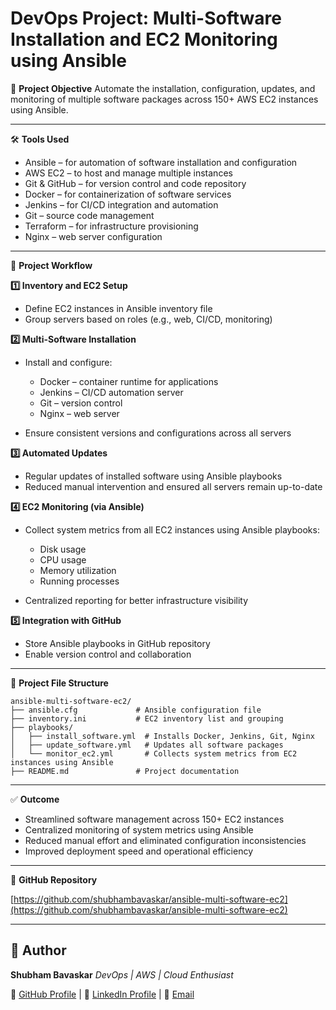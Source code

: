 # DevOps Project: Multi-Software Installation and EC2 Monitoring using Ansible

📌 **Project Objective**
Automate the installation, configuration, updates, and monitoring of multiple software packages across 150+ AWS EC2 instances using Ansible.

---

🛠️ **Tools Used**

* Ansible – for automation of software installation and configuration
* AWS EC2 – to host and manage multiple instances
* Git & GitHub – for version control and code repository
* Docker – for containerization of software services
* Jenkins – for CI/CD integration and automation
* Git – source code management
* Terraform – for infrastructure provisioning
* Nginx – web server configuration

---

🔧 **Project Workflow**

**1️⃣ Inventory and EC2 Setup**

* Define EC2 instances in Ansible inventory file
* Group servers based on roles (e.g., web, CI/CD, monitoring)

**2️⃣ Multi-Software Installation**

* Install and configure:

  * Docker – container runtime for applications
  * Jenkins – CI/CD automation server
  * Git – version control
  * Nginx – web server
* Ensure consistent versions and configurations across all servers

**3️⃣ Automated Updates**

* Regular updates of installed software using Ansible playbooks
* Reduced manual intervention and ensured all servers remain up-to-date

**4️⃣ EC2 Monitoring (via Ansible)**

* Collect system metrics from all EC2 instances using Ansible playbooks:

  * Disk usage
  * CPU usage
  * Memory utilization
  * Running processes
* Centralized reporting for better infrastructure visibility

**5️⃣ Integration with GitHub**

* Store Ansible playbooks in GitHub repository
* Enable version control and collaboration

---

📂 **Project File Structure**

```
ansible-multi-software-ec2/
├── ansible.cfg             # Ansible configuration file
├── inventory.ini           # EC2 inventory list and grouping
├── playbooks/
│   ├── install_software.yml  # Installs Docker, Jenkins, Git, Nginx
│   ├── update_software.yml   # Updates all software packages
│   └── monitor_ec2.yml       # Collects system metrics from EC2 instances using Ansible
├── README.md               # Project documentation
```

---

✅ **Outcome**

* Streamlined software management across 150+ EC2 instances
* Centralized monitoring of system metrics using Ansible
* Reduced manual effort and eliminated configuration inconsistencies
* Improved deployment speed and operational efficiency

---

🔗 **GitHub Repository**

[https://github.com/shubhambavaskar/ansible-multi-software-ec2](https://github.com/shubhambavaskar/ansible-multi-software-ec2)

---

## 🙌 Author

**Shubham Bavaskar**
*DevOps | AWS | Cloud Enthusiast*

🔗 [GitHub Profile](https://github.com/shubhambavaskar) | 🔗 [LinkedIn Profile](https://www.linkedin.com/in/shubham-bavaskar-933a75195) | 📧 [Email](mailto:shubhamba97@gmail.com)
